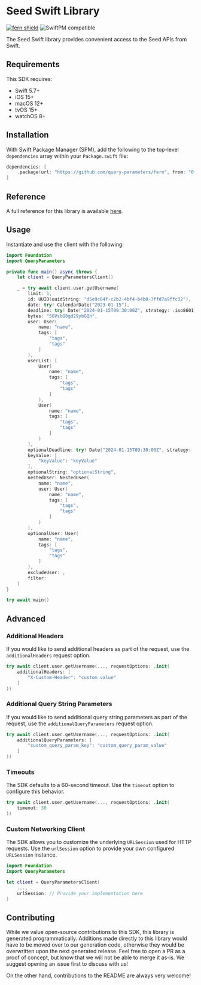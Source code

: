 # Seed Swift Library

[![fern shield](https://img.shields.io/badge/%F0%9F%8C%BF-Built%20with%20Fern-brightgreen)](https://buildwithfern.com?utm_source=github&utm_medium=github&utm_campaign=readme&utm_source=Seed%2FSwift)
![SwiftPM compatible](https://img.shields.io/badge/SwiftPM-compatible-orange.svg)

The Seed Swift library provides convenient access to the Seed APIs from Swift.

## Requirements

This SDK requires:
- Swift 5.7+
- iOS 15+
- macOS 12+
- tvOS 15+
- watchOS 8+

## Installation

With Swift Package Manager (SPM), add the following to the top-level `dependencies` array within your `Package.swift` file:

```swift
dependencies: [
    .package(url: "https://github.com/query-parameters/fern", from: "0.0.1"),
]
```

## Reference

A full reference for this library is available [here](./reference.md).

## Usage

Instantiate and use the client with the following:

```swift
import Foundation
import QueryParameters

private func main() async throws {
    let client = QueryParametersClient()

    _ = try await client.user.getUsername(
        limit: 1,
        id: UUID(uuidString: "d5e9c84f-c2b2-4bf4-b4b0-7ffd7a9ffc32"),
        date: try! CalendarDate("2023-01-15"),
        deadline: try! Date("2024-01-15T09:30:00Z", strategy: .iso8601),
        bytes: "SGVsbG8gd29ybGQh",
        user: User(
            name: "name",
            tags: [
                "tags",
                "tags"
            ]
        ),
        userList: [
            User(
                name: "name",
                tags: [
                    "tags",
                    "tags"
                ]
            ),
            User(
                name: "name",
                tags: [
                    "tags",
                    "tags"
                ]
            )
        ],
        optionalDeadline: try! Date("2024-01-15T09:30:00Z", strategy: .iso8601),
        keyValue: [
            "keyValue": "keyValue"
        ],
        optionalString: "optionalString",
        nestedUser: NestedUser(
            name: "name",
            user: User(
                name: "name",
                tags: [
                    "tags",
                    "tags"
                ]
            )
        ),
        optionalUser: User(
            name: "name",
            tags: [
                "tags",
                "tags"
            ]
        ),
        excludeUser: ,
        filter: 
    )
}

try await main()
```

## Advanced

### Additional Headers

If you would like to send additional headers as part of the request, use the `additionalHeaders` request option.

```swift
try await client.user.getUsername(..., requestOptions: .init(
    additionalHeaders: [
        "X-Custom-Header": "custom value"
    ]
))
```

### Additional Query String Parameters

If you would like to send additional query string parameters as part of the request, use the `additionalQueryParameters` request option.

```swift
try await client.user.getUsername(..., requestOptions: .init(
    additionalQueryParameters: [
        "custom_query_param_key": "custom_query_param_value"
    ]
))
```

### Timeouts

The SDK defaults to a 60-second timeout. Use the `timeout` option to configure this behavior.

```swift
try await client.user.getUsername(..., requestOptions: .init(
    timeout: 30
))
```

### Custom Networking Client

The SDK allows you to customize the underlying `URLSession` used for HTTP requests. Use the `urlSession` option to provide your own configured `URLSession` instance.

```swift
import Foundation
import QueryParameters

let client = QueryParametersClient(
    ...,
    urlSession: // Provide your implementation here
)
```

## Contributing

While we value open-source contributions to this SDK, this library is generated programmatically.
Additions made directly to this library would have to be moved over to our generation code,
otherwise they would be overwritten upon the next generated release. Feel free to open a PR as
a proof of concept, but know that we will not be able to merge it as-is. We suggest opening
an issue first to discuss with us!

On the other hand, contributions to the README are always very welcome!